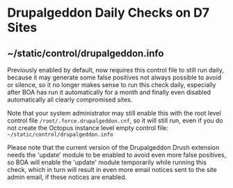 # Drupalgeddon Daily Checks on D7 Sites

## ~/static/control/drupalgeddon.info

Previously enabled by default, now requires this control file to still run daily, because it may generate some false positives not always possible to avoid or silence, so it no longer makes sense to run this check daily, especially after BOA has run it automatically for a month and finally even disabled automatically all clearly compromised sites.

Note that your system administrator may still enable this with the root level control file `/root/.force.drupalgeddon.cnf`, so it will still run, even if you do not create the Octopus instance level empty control file:
`~/static/control/drupalgeddon.info`

Please note that the current version of the Drupalgeddon Drush extension needs the 'update' module to be enabled to avoid even more false positives, so BOA will enable the 'update' module temporarily while running this check, which in turn will result in even more email notices sent to the site admin email, if these notices are enabled.
